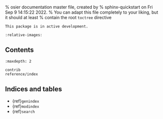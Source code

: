 % osier documentation master file, created by
% sphinx-quickstart on Fri Sep  9 14:15:22 2022.
% You can adapt this file completely to your liking, but it should at least
% contain the root `toctree` directive

```{warning}
This package is in active development.
```

```{include} ../../README.md
:relative-images:
```

## Contents
```{toctree}
:maxdepth: 2

contrib
reference/index
```

## Indices and tables

- {ref}`genindex`
- {ref}`modindex`
- {ref}`search`
